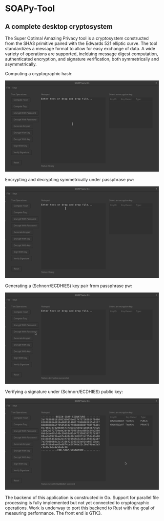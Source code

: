 # SOAPy-Tool
## A complete desktop cryptosystem

The Super Optimal Amazing Privacy tool is a cryptosystem constructed from the SHA3 primitive paired with the Edwards 521 elliptic curve. The tool standardizes a message format to allow for easy exchange of data. A wide variety of operations are supported, inclduing message digest computation, authenticated encryption, and signature verification, both symmetrically and asymmetrically. 

Computing a cryptographic hash:

![SHA3-512 Message Digest](./img/sha3hash.gif)

Encrypting and decrypting symmetrically under passphrase pw:

![Message Encryption and Decryption](./img/enc_dec_pw.gif)

Generating a (Schnorr/ECDHIES) key pair from passphrase pw:

![Generate Keypair](./img/gen_keypair.gif)

Verifying a signature under (Schnorr/ECDHIES) public key:

![Signature Verification](./img/pub_key_verify.gif)

The backend of this application is constructed in Go. Support for parallel file processing is fully implemented but not yet connected to cryptographic operations. Work is underway to port this backend to Rust with the goal of measuring performance. The front end is GTK3.

